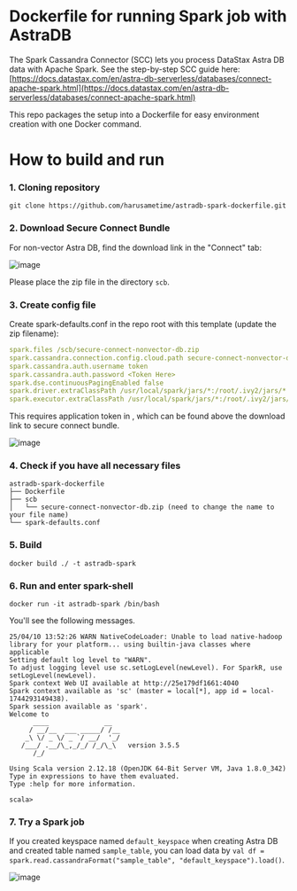 # Dockerfile for running Spark job with AstraDB

The Spark Cassandra Connector (SCC) lets you process DataStax Astra DB data with Apache Spark. See the step-by-step SCC guide here:  
[https://docs.datastax.com/en/astra-db-serverless/databases/connect-apache-spark.html](https://docs.datastax.com/en/astra-db-serverless/databases/connect-apache-spark.html)  

This repo packages the setup into a Dockerfile for easy environment creation with one Docker command.

# How to build and run

### 1. Cloning repository

```shell
git clone https://github.com/harusametime/astradb-spark-dockerfile.git
```
### 2. Download Secure Connect Bundle

For non-vector Astra DB, find the download link in the "Connect" tab:

![image](https://github.com/user-attachments/assets/26d2fc8f-7c6f-4d7f-838a-bc4141e7950a)

Please place the zip file in the directory `scb`. 

### 3. Create config file

Create spark-defaults.conf in the repo root with this template (update the zip filename):  


```yaml
spark.files /scb/secure-connect-nonvector-db.zip
spark.cassandra.connection.config.cloud.path secure-connect-nonvector-db.zip
spark.cassandra.auth.username token
spark.cassandra.auth.password <Token Here>
spark.dse.continuousPagingEnabled false
spark.driver.extraClassPath /usr/local/spark/jars/*:/root/.ivy2/jars/*
spark.executor.extraClassPath /usr/local/spark/jars/*:/root/.ivy2/jars/*
```
This requires application token in <Token Here>, which can be found above the download link to secure connect bundle.

![image](https://github.com/user-attachments/assets/60ebc188-8627-414b-ae9e-76d3a11eda1e)

###  4. Check if you have all necessary files
```
astradb-spark-dockerfile
├── Dockerfile
├── scb
│   └── secure-connect-nonvector-db.zip (need to change the name to your file name)
└── spark-defaults.conf
```

### 5. Build 

```shell
docker build ./ -t astradb-spark
```

### 6. Run and enter spark-shell

```shell 
docker run -it astradb-spark /bin/bash
```

You'll see the following messages.

```shell
25/04/10 13:52:26 WARN NativeCodeLoader: Unable to load native-hadoop library for your platform... using builtin-java classes where applicable
Setting default log level to "WARN".
To adjust logging level use sc.setLogLevel(newLevel). For SparkR, use setLogLevel(newLevel).
Spark context Web UI available at http://25e179df1661:4040
Spark context available as 'sc' (master = local[*], app id = local-1744293149438).
Spark session available as 'spark'.
Welcome to
      ____              __
     / __/__  ___ _____/ /__
    _\ \/ _ \/ _ `/ __/  '_/
   /___/ .__/\_,_/_/ /_/\_\   version 3.5.5
      /_/
         
Using Scala version 2.12.18 (OpenJDK 64-Bit Server VM, Java 1.8.0_342)
Type in expressions to have them evaluated.
Type :help for more information.

scala> 
```

### 7. Try a Spark job

If you created keyspace named `default_keyspace` when creating Astra DB and created table named `sample_table`, you can load data by `val df = spark.read.cassandraFormat("sample_table", "default_keyspace").load()`.

![image](https://github.com/user-attachments/assets/1dd29418-be64-46dd-8c91-66af8a88d86a)
